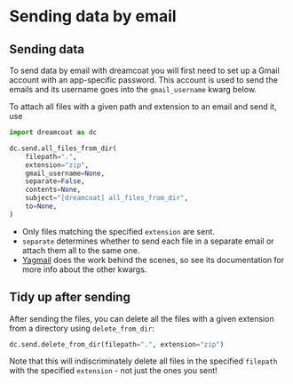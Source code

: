 # Sending data by email

## Sending data

To send data by email with dreamcoat you will first need to set up a Gmail account with an app-specific password.  This account is used to send the emails and its username goes into the `gmail_username` kwarg below.

To attach all files with a given path and extension to an email and send it, use

```python
import dreamcoat as dc

dc.send.all_files_from_dir(
    filepath=".",
    extension="zip",
    gmail_username=None,
    separate=False,
    contents=None,
    subject="[dreamcoat] all_files_from_dir",
    to=None,
)
```

  * Only files matching the specified `extension` are sent.
  * `separate` determines whether to send each file in a separate email or attach them all to the same one.
  * [Yagmail](https://github.com/kootenpv/yagmail) does the work behind the scenes, so see its documentation for more info about the other kwargs.

## Tidy up after sending

After sending the files, you can delete all the files with a given extension from a directory using `delete_from_dir`:

```python
dc.send.delete_from_dir(filepath=".", extension="zip")
```

Note that this will indiscriminately delete all files in the specified `filepath` with the specified `extension` - not just the ones you sent!
